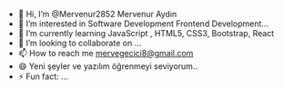- 👋 Hi, I’m @Mervenur2852 Mervenur Aydın 
- 👀 I’m interested in Software Development Frontend Development...
- 🌱 I’m currently learning  JavaScript , HTML5, CSS3, Bootstrap, React
- 💞️ I’m looking to collaborate on ...
- 📫 How to reach me mervegecici8@gmail.com
- 😄 Yeni şeyler ve yazılım öğrenmeyi seviyorum..
- ⚡ Fun fact: ...

<!---
Mervenur2852/Mervenur2852 is a ✨ special ✨ repository because its `README.md` (this file) appears on your GitHub profile.
You can click the Preview link to take a look at your changes.
--->
